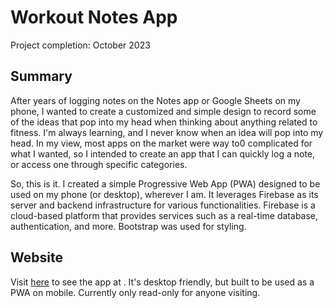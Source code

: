 # Workout Notes App

Project completion: October 2023  

## Summary

After years of logging notes on the Notes app or Google Sheets on my phone, I wanted to create a customized and simple design to record some of the ideas that pop into my head when thinking about anything related to fitness. I'm always learning, and I never know when an idea will pop into my head. In my view, most apps on the market were way to0 complicated for what I wanted, so I intended to create an app that I can quickly log a note, or access one through specific categories.

So, this is it. I created a simple Progressive Web App (PWA) designed to be used on my phone (or desktop), wherever I am. It leverages Firebase as its server and backend infrastructure for various functionalities. Firebase is a cloud-based platform that provides services such as a real-time database, authentication, and more. Bootstrap was used for styling.


## Website

Visit [here](https://workout-notes.netlify.app/) to see the app at . It's desktop friendly, but built to be used as a PWA on mobile. Currently only read-only for anyone visiting.
